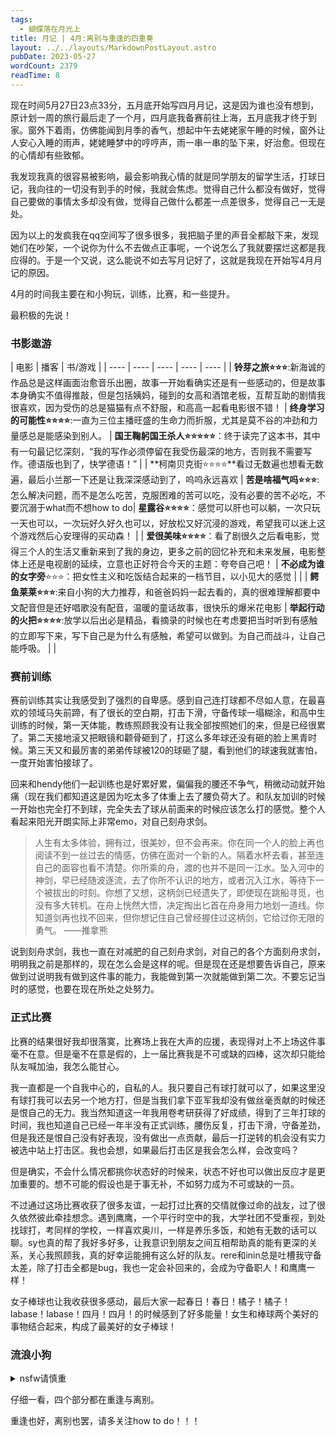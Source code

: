 ```yaml
---
tags:
  - 蝴蝶落在月光上
title: 月记 | 4月:离别与重逢的四重奏
layout: ../../layouts/MarkdownPostLayout.astro
pubDate: 2023-05-27
wordCount: 2379
readTime: 8
---
```

现在时间5月27日23点33分，五月底开始写四月月记，这是因为谁也没有想到，原计划一周的旅行最后走了一个月，四月底我备赛前往上海，五月底我才终于到家。窗外下着雨，仿佛能闻到月季的香气，想起中午去姥姥家午睡的时候，窗外让人安心入睡的雨声，姥姥睡梦中的哼哼声，雨一串一串的坠下来，好治愈。但现在的心情却有些致郁。

我发现我真的很容易被影响，最会影响我心情的就是同学朋友的留学生活，打球日记，我向往的一切没有到手的时候，我就会焦虑。觉得自己什么都没有做好，觉得自己要做的事情太多却没有做，觉得自己做什么都差一点差很多，觉得自己一无是处。

因为以上的发疯我在qq空间写了很多很多，我把脑子里的声音全都敲下来，发现她们在吵架，一个说你为什么不去做点正事呢，一个说怎么了我就要摆烂这都是我应得的。于是一个又说，这么能说不如去写月记好了，这就是我现在开始写4月月记的原因。

4月的时间我主要在和小狗玩，训练，比赛，和一些提升。

最积极的先说！

### 书影遨游
|  电影   | 播客  | 书/游戏  |
|  ----  | ----  | ----  | ----  | ----  |
| **铃芽之旅⭐⭐⭐**:新海诚的作品总是这样画面治愈音乐出圈，故事一开始看确实还是有一些感动的，但是故事本身确实不值得推敲，但是包括姨妈，碰到的女高和酒馆老板，互帮互助的剧情我很喜欢，因为受伤的总是猫猫有点不舒服，和高高一起看电影很不错！   | **终身学习的可能性⭐⭐⭐⭐**:一直为三位主播旺盛的生命力而折服，尤其是莫不谷的冲劲和力量感总是能感染到别人。 | **国王鞠躬国王杀人⭐⭐⭐⭐⭐**：终于读完了这本书，其中有一句最记忆深刻，“我的写作必须停留在我受伤最深的地方，否则我不需要写作。德语版也到了，快学德语！” |
| **柯南贝克街⭐⭐⭐⭐**看过无数遍也想看无数遍，最后小兰那一下还是让我深深感动到了，呜呜永远喜欢  | **苦是啥福气吗⭐⭐⭐**: 怎么解决问题，而不是怎么吃苦，克服困难的苦可以吃，没有必要的苦不必吃，不要沉溺于what而不想how to do| **星露谷⭐⭐⭐⭐**：感觉可以肝也可以躺，一次只玩一天也可以，一次玩好久好久也可以，好放松又好沉浸的游戏，希望我可以迷上这个游戏然后心安理得的买动森！ |
| **爱很美味⭐⭐⭐⭐**：看了剧很久之后看电影，觉得三个人的生活又重新来到了我的身边，更多之前的回忆补充和未来发展，电影整体上还是电视剧的延续，立意也正好符合今天的主题：夸夸自己吧！  | **不必成为谁的女字旁**⭐⭐⭐：把女性主义和吃饭结合起来的一档节目，以小见大的感觉 |   |
| **鳄鱼莱莱⭐⭐⭐**:来自小狗的大力推荐，和爸爸妈妈一起去看的，真的很难理解都要中文配音但是还好唱歌没有配音，温暖的童话故事，很快乐的爆米花电影   | **举起行动的火把⭐⭐⭐⭐**:放学以后出必是精品，看摘录的时候也在考虑要把当时听到有感触的立即写下来，写下自己是为什么有感触，希望可以做到。为自己而战斗，让自己能呼吸。 |    |

### 赛前训练

赛前训练其实让我感受到了强烈的自卑感。感到自己连打球都不尽如人意，在最喜欢的领域马失前蹄，有了很长的空白期，打击下滑，守备传球一塌糊涂，和高中生训练的时候，第一天体能，教练照顾我没有让我全部按照她们的来，但是已经很累了。第二天接地滚又把眼镜和颧骨砸到了，打这么多年球还没有砸的脸上黑青时候。第三天又和最厉害的弟弟传球被120的球砸了腿，看到他们的球速我就害怕，一度开始害怕接球了。

回来和hendy他们一起训练也是好累好累，偏偏我的腰还不争气，稍微动动就开始痛（现在我们都知道这是因为吃太多了体重上去了腰负荷大了。和队友加训的时候一开始也完全打不到球，完全失去了球从前面来的时候应该怎么打的感觉。整个人看起来阳光开朗实际上非常emo，对自己刻舟求剑。

> 人生有太多体验，拥有过，很美妙，但不会再来。你在同一个人的脸上再也阅读不到一丝过去的情感，仿佛在面对一个新的人。隔着水杯去看，甚至连自己的面容也看不清楚。你所乘的舟，渡的也并不是同一江水。坠入河中的神剑，早已经随波逐流，去了你所不认识的地方，或者沉入江水，等待下一个被拔出的时刻。你想了又想，这柄剑已经遗失了，即使现在跳船寻觅，也没有多大转机。在舟上恍然大悟，决定掏出匕首在舟身用力地划一道线。你知道剑再也找不回来，但你想记住自己曾经握住过这柄剑，它给过你无限的勇气。 ——推拿熊

说到刻舟求剑，我也一直在对减肥的自己刻舟求剑，对自己的各个方面刻舟求剑，明明我之前是那样的，现在怎么会是这样的呢。但是现在还是想要告诉自己，原来做到过说明我有做到这件事的能力，我能做到第一次就能做到第二次。不要忘记当时的感觉，也要在现在所处之处努力。

### 正式比赛

比赛的结果很好我却很落寞，比赛场上我在大声的应援，表现得对上不上场这件事毫不在意。但是毫不在意是假的，上一届比赛我是不可或缺的四棒，这次却只能给队友喊加油，我怎么能甘心。

我一直都是一个自我中心的，自私的人。我只要自己有球打就可以了，如果这里没有球打我可以去另一个地方打，但是当我们拿下亚军我却没有做丝毫贡献的时候还是恨自己的无力。我当然知道这一年我用卷考研获得了好成绩，得到了三年打球的时间，我也知道自己已经一年半没有正式训练，腰伤反复，打击下滑，守备差劲，但是我还是恨自己没有好表现，没有做出一点贡献，最后一打逆转的机会没有实力被选中站上打击区。我也会想，如果最后打击区是我会怎么样，会改变吗？

但是确实，不会什么情况都挑你状态好的时候来，状态不好也可以做出反应才是更加重要的。想不可能的假设也是于事无补，不如努力成为不可或缺的一员。

不过通过这场比赛收获了很多友谊，一起打过比赛的交情就像过命的战友，过了很久依然彼此牵挂想念。遇到鹰鹰，一个平行时空中的我，大学社团不受重视，到处找球打，考同样的学校，一样喜欢奥川，一样是养乐多饭，和她有无数的话可以聊。sy也真的帮了我好多好多，让我意识到朋友之间互相帮助真的能有更深的关系，关心我照顾我，真的好幸运能拥有这么好的队友。rere和inin总是吐槽我守备太差，除了打击全都是bug，我也一定会补回来的，会成为守备职人！和鹰鹰一样！

女子棒球也让我收获很多感动，最后大家一起春日！春日！橘子！橘子！labase！labase！四月！四月！的时候感到了好多能量！女生和棒球两个美好的事物结合起来，构成了最美好的女子棒球！


### 流浪小狗

<details>
<summary>nsfw请慎重</summary>
现在已经不太记得了，但是从记录上看和小狗在一起的时间是最长的。小狗走的那天是4月17日。现在是5月27日，我第一和小狗见面是2月27日，已经过去了89天，他走之后我态度急转直下，上头期也差不多过去了，炮友的关系说实话也很难在异地的情况下维持，于是，现在就是一天说几句话的关系。其他炮友倒是可以再约一下，太久没做爱了我救命。
</details>

仔细一看，四个部分都在重逢与离别。

重逢也好，离别也罢，请多关注how to do！！！